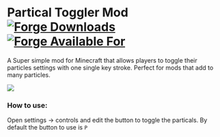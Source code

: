 # Partical Toggler Mod [![Forge Downloads](http://cf.way2muchnoise.eu/particles-toggle.svg)](https://mods.curse.com/mc-mods/minecraft/256256-advanced-xray) [![Forge Available For](http://cf.way2muchnoise.eu/versions/particles-toggle.svg)](https://mods.curse.com/mc-mods/minecraft/particles-toggle)

A Super simple mod for Minecraft that allows players to toggle their particles settings with one single key stroke. Perfect for mods that add to many particles. 

![](https://i.imgur.com/OR1MfUU.jpg)

### How to use:
Open settings -> controls and edit the button to toggle the particals. By default the button to use is `P`
